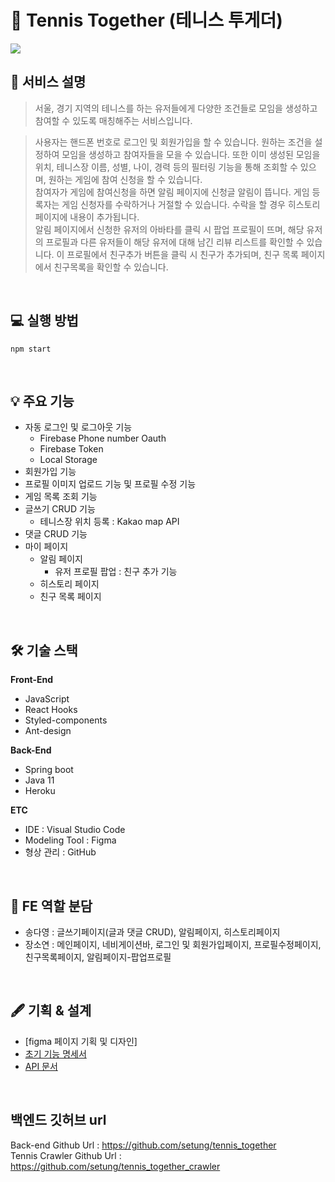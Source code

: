 # 🎾 Tennis Together (테니스 투게더)

<img src="https://user-images.githubusercontent.com/77109766/146639243-a4841316-5a04-49bc-b126-6bf346b7aa0d.png" />
<br />

## 📌 서비스 설명 

> 서울, 경기 지역의 테니스를 하는 유저들에게 다양한 조건들로 모임을 생성하고 참여할 수 있도록 매칭해주는 서비스입니다. 

> 사용자는 핸드폰 번호로 로그인 및 회원가입을 할 수 있습니다. 
원하는 조건을 설정하여 모임을 생성하고 참여자들을 모을 수 있습니다. 또한 이미 생성된 모임을 위치, 테니스장 이름, 성별, 나이, 경력 등의 필터링 기능을 통해 조회할 수 있으며, 원하는 게임에 참여 신청을 할 수 있습니다. <br />
참여자가 게임에 참여신청을 하면 알림 페이지에 신청글 알림이 뜹니다. 게임 등록자는 게임 신청자를 수락하거나 거절할 수 있습니다. 수락을 할 경우 히스토리 페이지에 내용이 추가됩니다. <br />
알림 페이지에서 신청한 유저의 아바타를 클릭 시 팝업 프로필이 뜨며, 해당 유저의 프로필과 다른 유저들이 해당 유저에 대해 남긴 리뷰 리스트를 확인할 수 있습니다. 이 프로필에서 친구추가 버튼을 클릭 시 친구가 추가되며, 친구 목록 페이지에서 친구목록을 확인할 수 있습니다.
<br />

## 💻 실행 방법
```
npm start
```
<br />

## 💡 주요 기능
- 자동 로그인 및 로그아웃 기능 
  - Firebase Phone number Oauth
  - Firebase Token 
  - Local Storage
- 회원가입 기능 
- 프로필 이미지 업로드 기능 및 프로필 수정 기능
- 게임 목록 조회 기능
- 글쓰기 CRUD 기능
  - 테니스장 위치 등록 : Kakao map API
- 댓글 CRUD 기능
- 마이 페이지
  - 알림 페이지 
    - 유저 프로필 팝업 : 친구 추가 기능
  - 히스토리 페이지
  - 친구 목록 페이지 
<br />

## 🛠 기술 스택
<b>Front-End</b>
- JavaScript
- React Hooks
- Styled-components
- Ant-design

<b>Back-End</b>
- Spring boot 
- Java 11 
- Heroku

<b>ETC</b>
- IDE : Visual Studio Code
- Modeling Tool : Figma
- 형상 관리 : GitHub
<br />

## 📑 FE 역할 분담
- 송다영 : 글쓰기페이지(글과 댓글 CRUD), 알림페이지, 히스토리페이지
- 장소연 : 메인페이지, 네비게이션바, 로그인 및 회원가입페이지, 프로필수정페이지, 친구목록페이지, 알림페이지-팝업프로필
<br />

## 🖋 기획 & 설계
- [figma 페이지 기획 및 디자인]
- [초기 기능 명세서](https://www.notion.so/0c893d3b2bb048b3b50922a350545b59)
- [API 문서](https://www.notion.so/API-b392106bc51746e3b9aad7d152fb327b)
<br />

## 백엔드 깃허브 url
Back-end Github Url : https://github.com/setung/tennis_together <br />
Tennis Crawler Github Url : https://github.com/setung/tennis_together_crawler



